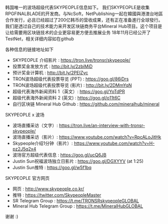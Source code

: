 韩国唯一的波场超级代表SKYPEOPLE信息如下。
我们SKYPEOPLE是收集RPGFINALBLADE的开发商。与NcSoft，NetPublishing一起在韓國與港澳台地區合作发行，必且已经超过了200亿韩币的营收成果，还有正在准备進行全球發行。
我们是透过自己的技术能力来开发区块链商务平台Mineral Hub项目。这个项目是让给需要用区块链技术的企业更容易更方便去推展业务
18年11月已经公开了TestNet，相关详细内容如在github

各种信息的链接地址如下
+ SKYPEOPLE 介绍影片 : https://tron.live/tronsr/skypeople/
+	投票奖金发放方式 : http://bit.ly/2zbiMiD
+	预计奖金计算机 : http://bit.ly/2PEIZyc
+	TRON波场超级代表投票导览 (PPT) :  https://goo.gl/86iDrs
+	TRON波场超级代表投票导览 (影片) : http://bit.ly/2DMmYqN
+	超级代表海外新闻资料 1（英文）: https://goo.gl/YoTdPR
+	超级代表海外新闻资料 2 (英文) : https://goo.gl/o11t6C
+	自行区块链 Mineral Hub Github : https://github.com/mineralhub/mineral


SKYPEOPLE x 波场
+	波场直播采访（文字）: https://tron.live/an-interview-with-tronsr-skypeople/
+	波场直播采访（影片）: https://www.youtube.com/watch?v=RpcALoJitHk
+	Skypeople介绍1分钟（影片）: https://www.youtube.com/watch?v=H-pz2J5q2x4
+	波场官方超级代表信息 : https://goo.gl/ucQ6JB
+	Justin Sun祝福波场独立日影片 : https://goo.gl/DGXYYV (at 1:25)
+	Justin Sun推特 : https://goo.gl/w5f1bq


SKYPEOPLE 官方网页
+	网页 : http://www.skypeople.co.kr/
+	推特 : https://twitter.com/SkypeopleMaster
+	SR Telegram Group : https://t.me/TRONSRskypeopleGLOBAL
+	Mineral Hub Telegram Group : https://t.me/MineralHubGLOBAL	


谢谢 :)
